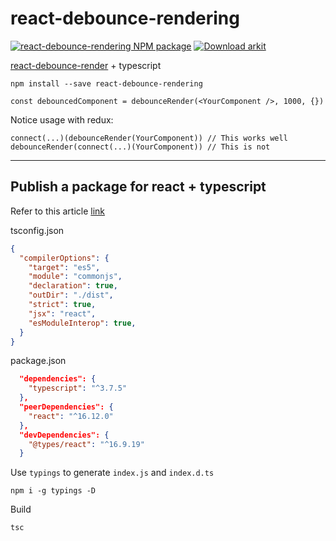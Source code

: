 # react-debounce-rendering

<a href="https://www.npmjs.com/react-debounce-rendering"><img src="https://img.shields.io/npm/v/react-debounce-rendering.svg?label=%20&style=flat-square" alt="react-debounce-rendering NPM package" /></a>
<a href="https://www.npmjs.com/react-debounce-rendering"><img src="https://img.shields.io/npm/dw/react-debounce-rendering.svg?style=flat-square" alt="Download arkit" /></a>

[react-debounce-render](https://github.com/podefr/react-debounce-render) + typescript

```shell
npm install --save react-debounce-rendering
```

```tsx
const debouncedComponent = debounceRender(<YourComponent />, 1000, {})
```

Notice usage with redux:  

```tsx
connect(...)(debounceRender(YourComponent)) // This works well
debounceRender(connect(...)(YourComponent)) // This is not
```

---

## Publish a package for react + typescript

Refer to this article [link](https://codeburst.io/https-chidume-nnamdi-com-npm-module-in-typescript-12b3b22f0724)  

tsconfig.json

```json
{
  "compilerOptions": {
    "target": "es5",
    "module": "commonjs",
    "declaration": true,
    "outDir": "./dist",
    "strict": true,
    "jsx": "react",
    "esModuleInterop": true,
  }
}
```

package.json

```json
  "dependencies": {
    "typescript": "^3.7.5"
  },
  "peerDependencies": {
    "react": "^16.12.0"
  },
  "devDependencies": {
    "@types/react": "^16.9.19"
  }
```

Use `typings` to generate `index.js` and `index.d.ts`

```shell
npm i -g typings -D
```

Build

```shell
tsc
```

